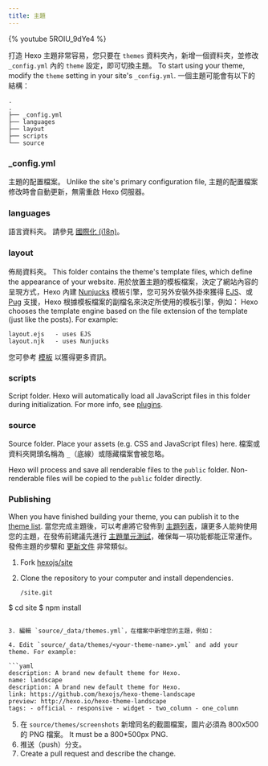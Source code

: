 ```yaml
---
title: 主題
---
```


{% youtube 5ROIU_9dYe4 %}

打造 Hexo 主題非常容易，您只要在 `themes` 資料夾內，新增一個資料夾，並修改 `_config.yml` 內的 `theme` 設定，即可切換主題。 To start using your theme, modify the `theme` setting in your site's `_config.yml`. 一個主題可能會有以下的結構：

```plain
.
.
├── _config.yml
├── languages
├── layout
├── scripts
└── source
```

### \_config.yml

主題的配置檔案。 Unlike the site's primary configuration file, 主題的配置檔案修改時會自動更新，無需重啟 Hexo 伺服器。

### languages

語言資料夾。 請參見 [國際化 (i18n)](internationalization.html)。

### layout

佈局資料夾。 This folder contains the theme's template files, which define the appearance of your website. 用於放置主題的模板檔案，決定了網站內容的呈現方式，Hexo 內建 [Nunjucks][] 模板引擎，您可另外安裝外掛來獲得 [EJS][]、或 [Pug][] 支援，Hexo 根據模板檔案的副檔名來決定所使用的模板引擎，例如： Hexo chooses the template engine based on the file extension of the template (just like the posts). For example:

```plain
layout.ejs   - uses EJS
layout.njk   - uses Nunjucks
```

您可參考 [模板](templates.html) 以獲得更多資訊。

### scripts

Script folder. Hexo will automatically load all JavaScript files in this folder during initialization. For more info, see [plugins](plugins.html).

### source

Source folder. Place your assets (e.g. CSS and JavaScript files) here. 檔案或資料夾開頭名稱為 `_`（底線）或隱藏檔案會被忽略。

Hexo will process and save all renderable files to the `public` folder. Non-renderable files will be copied to the `public` folder directly.

### Publishing

When you have finished building your theme, you can publish it to the [theme list](/themes). 當您完成主題後，可以考慮將它發佈到 [主題列表](/themes)，讓更多人能夠使用您的主題，在發佈前建議先進行 [主題單元測試](https://github.com/hexojs/hexo-theme-unit-test)，確保每一項功能都能正常運作。 發佈主題的步驟和 [更新文件](contributing.html#更新文件) 非常類似。

1. Fork [hexojs/site][]
2. Clone the repository to your computer and install dependencies.

   ```shell
   /site.git
$ cd site
$ npm install
   ```

3. 編輯 `source/_data/themes.yml`，在檔案中新增您的主題，例如：

4. Edit `source/_data/themes/<your-theme-name>.yml` and add your theme. For example:

   ```yaml
   description: A brand new default theme for Hexo.
   name: landscape
description: A brand new default theme for Hexo.
link: https://github.com/hexojs/hexo-theme-landscape
preview: http://hexo.io/hexo-theme-landscape
tags: - official - responsive - widget - two_column - one_column
   ```

5. 在 `source/themes/screenshots` 新增同名的截圖檔案，圖片必須為 800x500 的 PNG 檔案。 It must be a 800\*500px PNG.
6. 推送（push）分支。
7. Create a pull request and describe the change.

[EJS]: https://github.com/hexojs/hexo-renderer-ejs
[Pug]: https://github.com/hexojs/hexo-renderer-pug
[hexojs/site]: https://github.com/hexojs/site
[Nunjucks]: https://mozilla.github.io/nunjucks/
